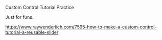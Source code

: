 Custom Control Tutorial Practice

Just for funs.

https://www.raywenderlich.com/7595-how-to-make-a-custom-control-tutorial-a-reusable-slider

